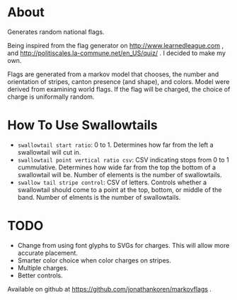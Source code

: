 # About

Generates random national flags.

Being inspired from the flag generator on
http://www.learnedleague.com , and
http://politiscales.la-commune.net/en_US/quiz/ .
I decided to make my own.

Flags are generated from a markov model that chooses, the number and
orientation of stripes, canton presence (and shape), and colors. Model were
derived from examining world flags. If the flag will be charged, the choice
of charge is uniformally random.

# How To Use Swallowtails
* `swallowtail start ratio`: 0 to 1. Determines how far from the left a swallowtail will cut in.
* `swallowtail point vertical ratio csv`: CSV indicating stops from 0 to 1 cummulative. Determines how wide far from the top the bottom of a swallowtail will be. Number of elements is the number of swallowtails.
* `swallow tail stripe control`: CSV of letters. Controls whether a swallowtail should come to a point at the top, bottom, or middle of the band. Number of elments is the number of swallowtails.

# TODO
* Change from using font glyphs to SVGs for charges. This will allow more accurate placement.
* Smarter color choice when color charges on stripes.
* Multiple charges.
* Better controls.

Available on github at https://github.com/jonathankoren/markovflags .
